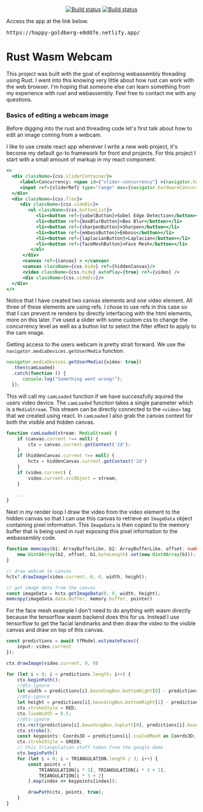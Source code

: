 <p align="center">
  <a href="https://travis-ci.org/richwandell/rust_wasm_webcam"><img src="https://img.shields.io/travis/richwandell/rust_wasm_webcam/master.svg" alt="Build status" /></a>
  <a href="https://app.netlify.com/sites/happy-goldberg-e0d07e/deploys"><img src="https://img.shields.io/netlify/a0b4c13d-6cc7-4b49-9285-b33d148b9ac0" alt="Build status" /></a> 
</p>

Access the app at the link below.
<pre>https://happy-goldberg-e0d07e.netlify.app/</pre>

# Rust Wasm Webcam
This project was built with the goal of exploring webassembly threading using Rust. I went into this knowing very little about how rust can work with the web browser. I'm hoping that someone else can learn something from my experience with rust and webassembly. Feel free to contact me with any questions.


### Basics of editing a webcam image 
Before digging into the rust and threading code let's first talk about how to edit an image coming from a webcam. 

I like to use create react app whenever I write a new web project, it's become my default go-to framework for front end projects. For this project I start with a small amount of markup in my react component. 

```jsx
<>
  <div className={css.sliderContainer}>
     <label>Concurrency: <span id={"slider-concurrency"} >{navigator.hardwareConcurrency}</span></label>
     <input ref={sliderRef} type="range" max={navigator.hardwareConcurrency} min={1} className={css.slider} />
  </div>
  <div className={css.flex}>
     <div className={css.sideDiv}>
        <ul className={css.buttonList}>
           <li><button ref={sobelButton}>Sobel Edge Detection</button></li>
           <li><button ref={boxBlurButton}>Box Blur</button></li>
           <li><button ref={sharpenButton}>Sharpen</button></li>
           <li><button ref={embossButton}>Emboss</button></li>
           <li><button ref={laplacianButton}>Laplacian</button></li>
           <li><button ref={faceMeshButton}>Face Mesh</button></li>
         </ul>
      </div>
      <canvas ref={canvas} > </canvas>
      <canvas className={css.hide} ref={hiddenCanvas}/>
      <video className={css.hide} autoPlay={true} ref={video} />
      <div className={css.sideDiv}/>
  </div>
</>
```

Notice that I have created two canvas elements and one video element. All three of these elements are using refs. I chose to use refs in this case so that I can prevent re renders by directly interfacing with the html elements, more on this later. I've used a slider with some custom css to change the concurrency level as well as a button list to select the filter effect to apply to the cam image.

Getting access to the users webcam is pretty strait forward. We use the `navigator.mediaDevices.getUserMedia` function.
```typescript
navigator.mediaDevices.getUserMedia({video: true})
  .then(camLoaded)
  .catch(function () {
      console.log("Something went wrong!");
  });
```
This will call my `camLoaded` function if we have successfully aquired the users video device. The `camLoaded` function takes a single parameter which is a `MediaStream`. This stream can be directly connected to the `<video>` tag that we created using react. In `camLoaded` I also grab the canvas context for both the visible and hidden canvas. 

```typescript
function camLoaded(stream: MediaStream) {
    if (canvas.current !== null) {
        ctx = canvas.current.getContext('2d');
    }
    if (hiddenCanvas.current !== null) {
        hctx = hiddenCanvas.current.getContext('2d')
    }
    if (video.current) {
        video.current.srcObject = stream;
    }

    ...
}
```

Next in my render loop I draw the video from the video element to the hidden canvas so that I can use this canvas to retrieve an `ImageData` object containing pixel information. This `ImageData` is then copied to the memory buffer that is being used in rust exposing this pixel information to the webassembly code.
```typescript
function memcopy(b1: ArrayBufferLike, b2: ArrayBufferLike, offset: number) {
    new Uint8Array(b2, offset, b1.byteLength).set(new Uint8Array(b1));
}

// draw webcam to canvas
hctx?.drawImage(video.current, 0, 0, width, height);

// get image data from the canvas
const imageData = hctx.getImageData(0, 0, width, height);
memcopy(imageData.data.buffer, memory.buffer, pointer)
```

For the face mesh example I don't need to do anything with wasm directly because the tensorflow wasm backend does this for us. Instead I use tensorflow to get the facial landmarks and then draw the video to the visible canvas and draw on top of this canvas.
```typescript
const predictions = await tfModel.estimateFaces({
    input: video.current
});

ctx.drawImage(video.current, 0, 0)

for (let i = 0; i < predictions.length; i++) {
    ctx.beginPath();
    //@ts-ignore
    let width = predictions[i].boundingBox.bottomRight[0] - predictions[i].boundingBox.topLeft[0]
    //@ts-ignore
    let height = predictions[i].boundingBox.bottomRight[1] - predictions[i].boundingBox.topLeft[1]
    ctx.strokeStyle = RED;
    ctx.lineWidth = 0.5;
    //@ts-ignore
    ctx.rect(predictions[i].boundingBox.topLeft[0], predictions[i].boundingBox.topLeft[1], width, height);
    ctx.stroke();
    const keypoints: Coords3D = predictions[i].scaledMesh as Coords3D;
    ctx.strokeStyle = GREEN;
    // this triangulation stuff taken from the google demo
    ctx.beginPath()
    for (let i = 0; i < TRIANGULATION.length / 3; i++) {
        const points = [
            TRIANGULATION[i * 3], TRIANGULATION[i * 3 + 1],
            TRIANGULATION[i * 3 + 2]
        ].map(index => keypoints[index]);

        drawPath(ctx, points, true);
    }
}
```
